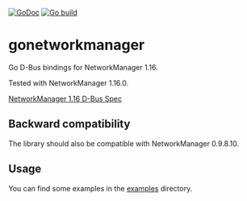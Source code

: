 [![GoDoc](https://godoc.org/github.com/jacobkring/gonetworkmanager?status.svg)](https://pkg.go.dev/github.com/jacobkring/gonetworkmanager)
[![Go build](https://github.com/jacobkring/gonetworkmanager/workflows/Go/badge.svg)](https://github.com/jacobkring/gonetworkmanager/actions?query=workflow%3AGo)

gonetworkmanager
================

Go D-Bus bindings for NetworkManager 1.16.

Tested with NetworkManager 1.16.0.

[NetworkManager 1.16 D-Bus Spec](https://developer.gnome.org/NetworkManager/1.16/spec.html)

## Backward compatibility

The library should also be compatible with NetworkManager 0.9.8.10.

## Usage

You can find some examples in the [examples](examples) directory.
